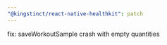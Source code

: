 ```yaml
---
"@kingstinct/react-native-healthkit": patch
---
```


fix: saveWorkoutSample crash with empty quantities
